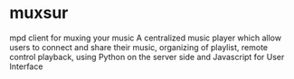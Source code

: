 # muxsur
mpd client for muxing your music
A centralized music player which allow users to connect and share their music, organizing of playlist, remote control playback, using Python on the server side and Javascript for User Interface
